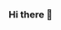 ### Hi there 👋

<!--
**Akashrawat0210/Akashrawat0210** is a ✨ _special_ ✨ repository because its `README.md` (this file) appears on your GitHub profile.

Here are some ideas to get you started:

- 🔭 I’m currently working on itern project 
- 🌱 I’m currently learning c#
- 👯 I’m looking to collaborate on web developement project
- 🤔 I’m looking for help with ...
- 💬 Ask me about MERN stack
- 📫 How to reach me: 
- 😄 Pronouns: ...
- ⚡ Fun fact: ...
-->
